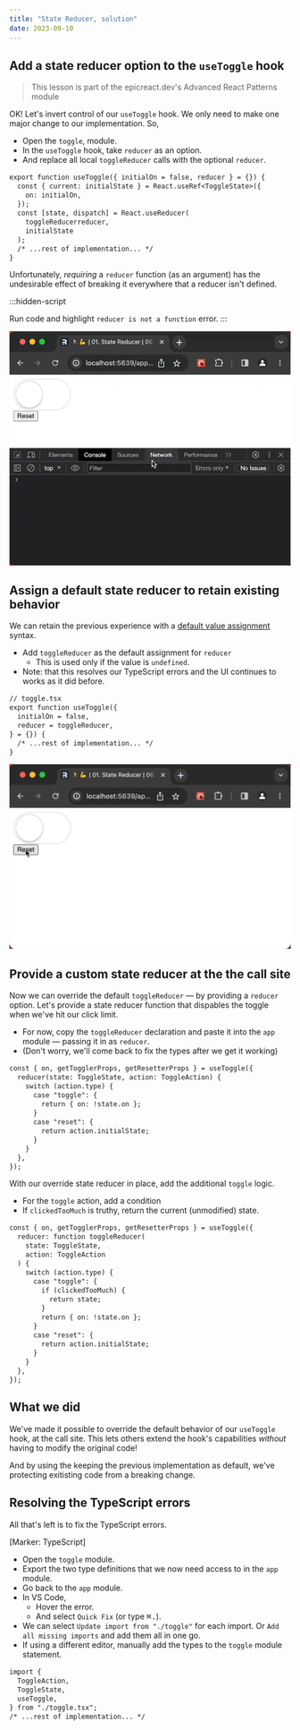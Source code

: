 ```yaml
---
title: "State Reducer, solution"
date: 2023-09-10
---
```


## Add a state reducer option to the `useToggle` hook

> This lesson is part of the epicreact.dev's Advanced React Patterns module

OK! Let's invert control of our `useToggle` hook.
We only need to make one major change to our implementation.
So,

- Open the `toggle`, module.
- In the `useToggle` hook, take `reducer` as an option.
- And replace all local `toggleReducer` calls with the optional `reducer`.

```tsx title="toggle.tsx" ins=/, reducer/ del=/toggleReducer/ ins=/reducer/
export function useToggle({ initialOn = false, reducer } = {}) {
  const { current: initialState } = React.useRef<ToggleState>({
    on: initialOn,
  });
  const [state, dispatch] = React.useReducer(
    toggleReducerreducer,
    initialState
  );
  /* ...rest of implementation... */
}
```

Unfortunately, _requiring_ a `reducer` function (as an argument) has the undesirable effect of breaking it everywhere that a reducer isn't defined.

:::hidden-script

Run code and highlight `reducer is not a function` error.
:::

![TODO](./6-1-state-reducer_solution/6-1-state-reducer_solution_1-reducer-is-not-a-function.gif)

## Assign a default state reducer to retain existing behavior

We can retain the previous experience with a [default value assignment](https://developer.mozilla.org/en-US/docs/Web/JavaScript/Reference/Functions/Default_parameters#destructured_parameter_with_default_value_assignment) syntax.

- Add `toggleReducer` as the default assignment for `reducer`
  - This is used only if the value is `undefined`.
- Note: that this resolves our TypeScript errors and the UI continues to works as it did before.

```tsx ins=/ = toggleReducer/
// toggle.tsx
export function useToggle({
  initialOn = false,
  reducer = toggleReducer,
} = {}) {
  /* ...rest of implementation... */
}
```

![TODO](./6-1-state-reducer_solution/6-1-state-reducer_problem.gif)

## Provide a custom state reducer at the the call site

Now we can override the default `toggleReducer` — by providing a `reducer` option. Let's provide a state reducer function that dispables the toggle when we've hit our click limit.

- For now, copy the `toggleReducer` declaration and paste it into the `app` module — passing it in as `reducer`.
- (Don't worry, we'll come back to fix the types after we get it working)

```tsx ins={2-14} title="app.tsx"
const { on, getTogglerProps, getResetterProps } = useToggle({
  reducer(state: ToggleState, action: ToggleAction) {
    switch (action.type) {
      case "toggle": {
        return { on: !state.on };
      }
      case "reset": {
        return action.initialState;
      }
    }
  },
});
```

With our override state reducer in place, add the additional `toggle` logic.

- For the `toggle` action, add a condition
- If `clickedTooMuch` is truthy, return the current (unmodified) state.

```tsx ins={8-10} title="app.tsx"
const { on, getTogglerProps, getResetterProps } = useToggle({
  reducer: function toggleReducer(
    state: ToggleState,
    action: ToggleAction
  ) {
    switch (action.type) {
      case "toggle": {
        if (clickedTooMuch) {
          return state;
        }
        return { on: !state.on };
      }
      case "reset": {
        return action.initialState;
      }
    }
  },
});
```

## What we did

We've made it possible to override the default behavior of our `useToggle` hook, at the call site. This lets others extend the hook's capabilities _without_ having to modify the original code!

And by using the keeping the previous implementation as default, we've protecting exitisting code from a breaking change.

## Resolving the TypeScript errors

All that's left is to fix the TypeScript errors.

[Marker: TypeScript]

- Open the `toggle` module.
- Export the two type definitions that we now need access to in the `app` module.
- Go back to the `app` module.
- In VS Code,
  - Hover the error.
  - And select `Quick Fix` (or type <kbd>⌘.</kbd>).
- We can select `Update import from "./toggle"` for each import. Or `Add all missing imports` and add them all in one go.
- If using a different editor, manually add the types to the `toggle` module statement.

```tsx title="toggle.tsx" ins={2-3}
import {
  ToggleAction,
  ToggleState,
  useToggle,
} from "./toggle.tsx";
/* ...rest of implementation... */
```
